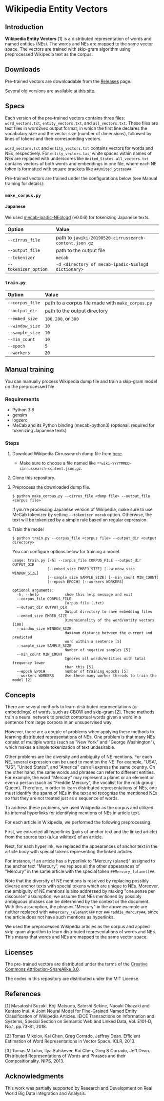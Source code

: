 # Wikipedia Entity Vectors


## Introduction

**Wikipedia Entity Vectors** [1] is a distributed representation of words and named entities (NEs).
The words and NEs are mapped to the same vector space.
The vectors are trained with skip-gram algorithm using preprocessed Wikipedia text as the corpus.


## Downloads

Pre-trained vectors are downloadable from the [Releases](https://github.com/singletongue/WikiEntVec/releases) page.

Several old versions are available at [this site](http://www.cl.ecei.tohoku.ac.jp/~m-suzuki/jawiki_vector/).


## Specs

Each version of the pre-trained vectors contains three files: `word_vectors.txt`, `entity_vectors.txt`, and `all_vectors.txt`.
These files are text files in word2vec output format, in which the first line declares the vocabulary size and the vector size (number of dimensions), followed by lines of tokens and their corresponding vectors.

`word_vectors.txt` and `entity_vectors.txt` contains vectors for words and NEs, respectively.
For `entity_vectors.txt`, white spaces within names of NEs are replaced with underscores like `United_States`.
`all_vectors.txt` contains vectors of both words and embeddings in one file, where each NE token is formatted with square brackets like `##United_States##`

Pre-trained vectors are trained under the configurations below (see Manual training for details):

### `make_corpus.py`

#### Japanese

We used [mecab-ipadic-NEologd](https://github.com/neologd/mecab-ipadic-neologd) (v0.0.6) for tokenizing Japanese texts.

|Option              |Value                                                 |
|:-------------------|:-----------------------------------------------------|
|`--cirrus_file`     |path to `jawiki-20190520-cirrussearch-content.json.gz`|
|`--output_file`     |path to the output file                               |
|`--tokenizer`       |`mecab`                                               |
|`--tokenizer_option`|`-d <directory of mecab-ipadic-NEologd dictionary>`   |

### `train.py`

|Option         |Value                                           |
|:--------------|:-----------------------------------------------|
|`--corpus_file`|path to a corpus file made with `make_corpus.py`|
|`--output_dir` |path to the output directory                    |
|`--embed_size` |`100`, `200`, or `300`                          |
|`--window_size`|`10`                                            |
|`--sample_size`|`10`                                            |
|`--min_count`  |`10`                                            |
|`--epoch`      |`5`                                             |
|`--workers`    |`20`                                            |


## Manual training

You can manually process Wikipedia dump file and train a skip-gram model on the preprocessed file.


### Requirements

- Python 3.6
- gensim
- logzero
- MeCab and its Python binding (mecab-python3) (optional: required for tokenizing Japanese texts)


### Steps

1. Download Wikipedia Cirrussearch dump file from [here](https://dumps.wikimedia.org/other/cirrussearch/).
    - Make sure to choose a file named like `**wiki-YYYYMMDD-cirrussearch-content.json.gz`.
2. Clone this repository.
3. Preprocess the downloaded dump file.
    ```
    $ python make_corpus.py --cirrus_file <dump file> --output_file <corpus file>
    ```
    If you're processing Japanese version of Wikipedia, make sure to use MeCab tokenizer by setting `--tokenizer mecab` option.
    Otherwise, the text will be tokenized by a simple rule based on regular expression.
4. Train the model
    ```
    $ python train.py --corpus_file <corpus file> --output_dir <output directory>
    ```

    You can configure options below for training a model.

    ```
    usage: train.py [-h] --corpus_file CORPUS_FILE --output_dir OUTPUT_DIR
                    [--embed_size EMBED_SIZE] [--window_size WINDOW_SIZE]
                    [--sample_size SAMPLE_SIZE] [--min_count MIN_COUNT]
                    [--epoch EPOCH] [--workers WORKERS]

    optional arguments:
      -h, --help            show this help message and exit
      --corpus_file CORPUS_FILE
                            Corpus file (.txt)
      --output_dir OUTPUT_DIR
                            Output directory to save embedding files
      --embed_size EMBED_SIZE
                            Dimensionality of the word/entity vectors [100]
      --window_size WINDOW_SIZE
                            Maximum distance between the current and predicted
                            word within a sentence [5]
      --sample_size SAMPLE_SIZE
                            Number of negative samples [5]
      --min_count MIN_COUNT
                            Ignores all words/entities with total frequency lower
                            than this [5]
      --epoch EPOCH         number of training epochs [5]
      --workers WORKERS     Use these many worker threads to train the model [2]
    ```


## Concepts

There are several methods to learn distributed representations (or embeddings) of words, such as CBOW and skip-gram [2].
These methods train a neural network to predict contextual words given a word in a sentence from large corpora in an unsupervised way.

However, there are a couple of problems when applying these methods to learning distributed representations of NEs.
One problem is that many NEs consist of multiple words (such as "New York" and "George Washington"), which makes a simple tokenization of text undesirable.

Other problems are the diversity and ambiguity of NE mentions.
For each NE, several expression can be used to mention the NE.
For example, "USA", "US", "United States", and "America" can all express the same country.
On the other hand, the same words and phrases can refer to different entities.
For example, the word "Mercury" may represent a planet or an element or even a person (such as "Freddie Mercury", the vocalist for the rock group Queen).
Therefore, in order to learn distributed representations of NEs, one must identify the spans of NEs in the text and recognize the mentioned NEs so that they are not treated just as a sequence of words.

To address these problems, we used Wikipedia as the corpus and utilized its internal hyperlinks for identifying mentions of NEs in article text.

For each article in Wikipedia, we performed the following preprocessing.

First, we extracted all hyperlinks (pairs of anchor text and the linked article) from the source text (a.k.a wikitext) of an article.

Next, for each hyperlink, we replaced the appearances of anchor text in the article body with special tokens representing the linked articles.

For instance, if an article has a hyperlink to "Mercury (planet)" assigned to the anchor text "Mercury", we replace all the other appearances of "Mercury" in the same article with the special token `##Mercury_(planet)##`.

Note that the diversity of NE mentions is resolved by replacing possibly diverse anchor texts with special tokens which are unique to NEs.
Moreover, the ambiguity of NE mentions is also addressed by making "one sense per discourse" assumption; we assume that NEs mentioned by possibly ambiguous phrases can be determined by the context or the document.
With this assumption, the phrases "Mercury" in the above example are neither replaced with `##Mercury_(element)##` nor `##Freddie_Mercury##`, since the article does not have such mentions as hyperlinks.

We used the preprocessed Wikipedia articles as the corpus and applied skip-gram algorithm to learn distributed representations of words and NEs.
This means that words and NEs are mapped to the same vector space.


## Licenses

The pre-trained vectors are distributed under the terms of the [Creative Commons Attribution-ShareAlike 3.0](https://creativecommons.org/licenses/by-sa/3.0/).

The codes in this repository are distributed under the MIT License.


## References

[1] Masatoshi Suzuki, Koji Matsuda, Satoshi Sekine, Naoaki Okazaki and Kentaro
Inui. A Joint Neural Model for Fine-Grained Named Entity Classification of
Wikipedia Articles. IEICE Transactions on Information and Systems, Special
Section on Semantic Web and Linked Data, Vol. E101-D, No.1, pp.73-81, 2018.

[2] Tomas Mikolov, Kai Chen, Greg Corrado, Jeffrey Dean. Efficient Estimation
of Word Representations in Vector Space. ICLR, 2013.

[3] Tomas Mikolov, Ilya Sutskever, Kai Chen, Greg S Corrado, Jeff Dean.
Distributed Representations of Words and Phrases and their Compositionality.
NIPS, 2013.


## Acknowledgments

This work was partially supported by Research and Development on Real World Big Data Integration and Analysis.
